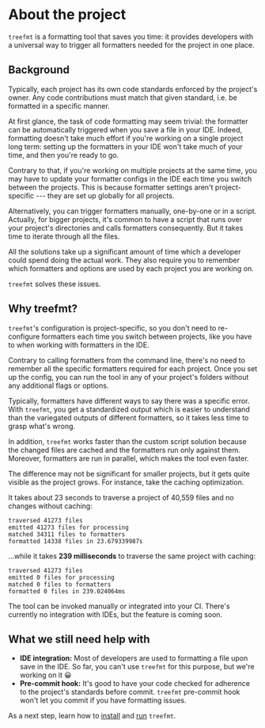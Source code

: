 # About the project

`treefmt` is a formatting tool that saves you time: it provides developers with a universal way to trigger all
formatters needed for the project in one place.

## Background

Typically, each project has its own code standards enforced by the project's owner. Any code contributions must match
that given standard, i.e. be formatted in a specific manner.

At first glance, the task of code formatting may seem trivial: the formatter can be automatically triggered when you
save a file in your IDE. Indeed, formatting doesn't take much effort if you're working on a single project long term:
setting up the formatters in your IDE won't take much of your time, and then you're ready to go.

Contrary to that, if you're working on multiple projects at the same time, you may have to update your formatter
configs in the IDE each time you switch between the projects. This is because formatter settings aren't
project-specific --- they are set up globally for all projects.

Alternatively, you can trigger formatters manually, one-by-one or in a script. Actually, for bigger projects, it's
common to have a script that runs over your project's directories and calls formatters consequently. But it takes time
to iterate through all the files.

All the solutions take up a significant amount of time which a developer could spend doing the actual work. They also
require you to remember which formatters and options are used by each project you are working on.

`treefmt` solves these issues.

## Why treefmt?

`treefmt`'s configuration is project-specific, so you don't need to re-configure formatters each time you switch
between projects, like you have to when working with formatters in the IDE.

Contrary to calling formatters from the command line, there's no need to remember all the specific formatters required
for each project. Once you set up the config, you can run the tool in any of your project's folders without any
additional flags or options.

Typically, formatters have different ways to say there was a specific error. With `treefmt`, you get a standardized
output which is easier to understand than the variegated outputs of different formatters, so it takes less time to
grasp what's wrong.

In addition, `treefmt` works faster than the custom script solution because the changed files are cached and the
formatters run only against them. Moreover, formatters are run in parallel, which makes the tool even faster.

The difference may not be significant for smaller projects, but it gets quite visible as the project grows. For
instance, take the caching optimization.

It takes about 23 seconds to traverse a project of 40,559 files and no changes without caching:

```
traversed 41273 files
emitted 41273 files for processing
matched 34311 files to formatters
formatted 14338 files in 23.679339987s
```

...while it takes **239 milliseconds** to traverse the same project with caching:

```
traversed 41273 files
emitted 0 files for processing
matched 0 files to formatters
formatted 0 files in 239.024064ms
```

The tool can be invoked manually or integrated into your CI. There's currently no integration with IDEs, but the feature is coming soon.

## What we still need help with

-   **IDE integration:** Most of developers are used to formatting a file upon save in the IDE. So far, you can't use `treefmt` for this purpose, but we're working on it 😀
-   **Pre-commit hook:** It's good to have your code checked for adherence to the project's standards before commit. `treefmt` pre-commit hook won't let you commit if you have formatting issues.

As a next step, learn how to [install] and [run] `treefmt`.

[install]: install
[run]: usage
